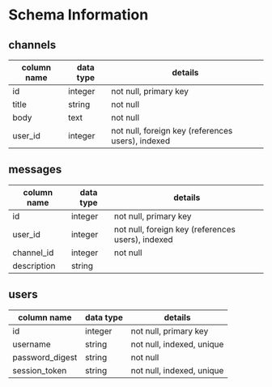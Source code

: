 # Schema Information

## channels
column name | data type | details
------------|-----------|-----------------------
id          | integer   | not null, primary key
title       | string    | not null
body        | text      | not null
user_id     | integer   | not null, foreign key (references users), indexed

## messages
column name | data type | details
------------|-----------|-----------------------
id          | integer   | not null, primary key
user_id     | integer   | not null, foreign key (references users), indexed
channel_id  | integer   | not null
description | string    | 

## users
column name     | data type | details
----------------|-----------|-----------------------
id              | integer   | not null, primary key
username        | string    | not null, indexed, unique
password_digest | string    | not null
session_token   | string    | not null, indexed, unique

